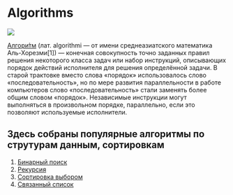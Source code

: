 # Algorithms
![](https://i.ibb.co/x685G7N/obzor-algoritmy-konsensusa-v-blokcheyne.jpg)


[Алгори́тм](https://ru.wikipedia.org/wiki/%D0%90%D0%BB%D0%B3%D0%BE%D1%80%D0%B8%D1%82%D0%BC) (лат. algorithmi — от имени среднеазиатского математика Аль-Хорезми[1]) — конечная совокупность точно заданных правил решения некоторого класса задач или набор инструкций, описывающих порядок действий исполнителя для решения определённой задачи. В старой трактовке вместо слова «порядок» использовалось слово «последовательность», но по мере развития параллельности в работе компьютеров слово «последовательность» стали заменять более общим словом «порядок». Независимые инструкции могут выполняться в произвольном порядке, параллельно, если это позволяют используемые исполнители.

Здесь собраны популярные алгоритмы по струтурам данным, сортировкам
---
01. [Бинарный поиск](https://github.com/ArtyKrafty/Algorithms/blob/main/venv/binary_search.py)
02. [Рекурсия](https://github.com/ArtyKrafty/Algorithms/blob/main/venv/recursion.py)
03. [Сортировка выбором](https://github.com/ArtyKrafty/Algorithms/blob/main/venv/sort_select.py)
04. [Связанный список](https://github.com/ArtyKrafty/Algorithms/blob/main/venv/link_list.py)
